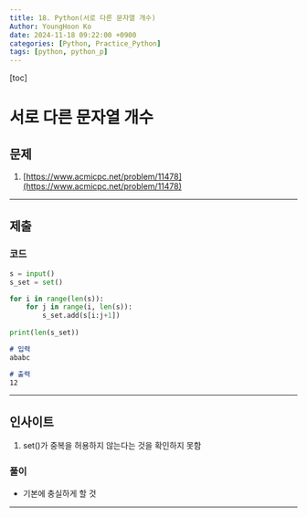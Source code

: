 ```yaml
---
title: 18. Python(서로 다른 문자열 개수)
Author: YoungHoon Ko
date: 2024-11-18 09:22:00 +0900
categories: [Python, Practice_Python]
tags: [python, python_p]
---
```


[toc]

# 서로 다른 문자열 개수

## 문제

1. [https://www.acmicpc.net/problem/11478](https://www.acmicpc.net/problem/11478)

---

## 제출

### 코드

```python
s = input()
s_set = set()

for i in range(len(s)):
    for j in range(i, len(s)):
        s_set.add(s[i:j+1])
        
print(len(s_set))

```

```markdown
# 입력
ababc
```

```markdown
# 출력
12
```

---

## 인사이트

1. set()가 중복을 허용하지 않는다는 것을 확인하지 못함



### 풀이

- 기본에 충실하게 할 것

---
